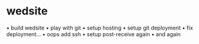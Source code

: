 wedsite
=======

• build wedsite
• play with git
• setup hosting
• setup git deployment
• fix deployment...
• oops add ssh
• setup post-receive again
• and again
